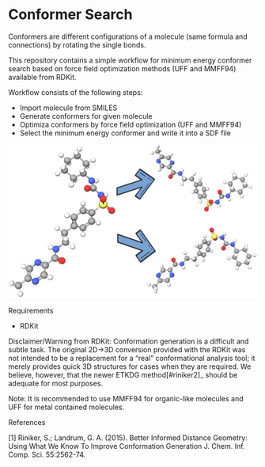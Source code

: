 # Conformer Search
Conformers are different configurations of a molecule (same formula and connections) by rotating the single bonds. 

This repository contains a simple workflow for minimum energy conformer search based on force field optimization methods (UFF and MMFF94) available from RDKit.

Workflow consists of the following steps:

- Import molecule from SMILES
- Generate conformers for given molecule
- Optimiza conformers by force field optimization (UFF and MMFF94)
- Select the minimum energy conformer and write it into a SDF file

![alt text](https://raw.githubusercontent.com/mcsorkun/Conformer-Search/master/conformer-search.png)

Requirements
- RDKit

Disclaimer/Warning from RDKit: Conformation generation is a difficult and subtle task. The original 2D->3D conversion provided with the RDKit was not intended to be a replacement for a “real” conformational analysis tool; it merely provides quick 3D structures for cases when they are required. We believe, however, that the newer ETKDG method[#riniker2]_ should be adequate for most purposes.

Note: It is recommended to use MMFF94 for organic-like molecules and UFF for metal contained molecules.


References

[1] Riniker, S.; Landrum, G. A. (2015). Better Informed Distance Geometry: Using What We Know To Improve Conformation Generation J. Chem. Inf. Comp. Sci. 55:2562-74.


